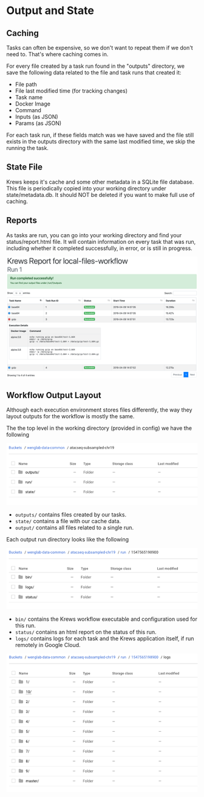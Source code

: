 # Output and State

## Caching

Tasks can often be expensive, so we don't want to repeat them if we don't need to. That's where caching comes in.

For every file created by a task run found in the "outputs" directory, we save the following data 
related to the file and task runs that created it:

- File path
- File last modified time (for tracking changes)
- Task name
- Docker Image
- Command
- Inputs (as JSON)
- Params (as JSON) 

For each task run, if these fields match was we have saved and the file still exists in the outputs directory 
with the same last modified time, we skip the running the task.


## State File

Krews keeps it's cache and some other metadata in a SQLite file database. This file is periodically copied into your
working directory under state/metadata.db. It should NOT be deleted if you want to make full use of caching.

## Reports

As tasks are run, you can go into your working directory and find your status/report.html file. It will contain 
information on every task that was run, including whether it completed successfully, in error, or is still in 
progress.

<div class="img-container">
    <img src="../img/report_sample.png" />
</div>

## Workflow Output Layout

Although each execution environment stores files differently, the way they layout outputs for the workflow is 
mostly the same.

The the top level in the working directory (provided in config) we have the following

<div class="img-container">
    <img src="../img/gcs_layout_top.png" />
</div>

- `outputs/` contains files created by our tasks.
- `state/` contains a file with our cache data.
- `output/` contains all files related to a single run. 

Each output run directory looks like the following

<div class="img-container">
    <img src="../img/gcs_layout_run.png" />
</div>

- `bin/` contains the Krews workflow executable and configuration used for this run.
- `status/` contains an html report on the status of this run.
- `logs/` contains logs for each task and the Krews application itself, if run remotely in Google Cloud.

<div class="img-container">
    <img src="../img/gcs_layout_logs.png" />
</div>

